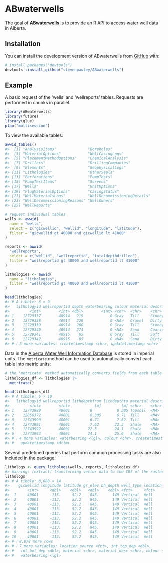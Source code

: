 
<!-- README.md is generated from README.Rmd. Please edit that file -->

# ABwaterwells

<!-- badges: start -->
<!-- badges: end -->

The goal of **ABwaterwells** is to provide an R API to access water well
data in Alberta.

## Installation

You can install the development version of ABwaterwells from
[GitHub](https://github.com/) with:

``` r
# install.packages("devtools")
devtools::install_github("stevenpawley/ABwaterwells")
```

## Example

A basic request of the ‘wells’ and ‘wellreports’ tables. Requests are
performed in chunks in parallel.

``` r
library(ABwaterwells)
library(future)
library(glue)
plan("multisession")
```

To view the available tables:

``` r
awwid_tables()
#>  [1] "AnalysisItems"              "Boreholes"                 
#>  [3] "MaterialOptions"            "WellCasingLogs"            
#>  [5] "PlacementMethodOptions"     "ChemicalAnalysis"          
#>  [7] "Drillers"                   "DrillingCompanies"         
#>  [9] "Elements"                   "GeophysicalLogs"           
#> [11] "Lithologies"                "OtherSeals"                
#> [13] "Perforations"               "PumpTests"                 
#> [15] "PumpTestItems"              "Screens"                   
#> [17] "Wells"                      "UnitOptions"               
#> [19] "PlugMaterialOptions"        "CasingStatus"              
#> [21] "WellMaterialsLogs"          "WellDecommissioningDetails"
#> [23] "WellDecommissioningReasons" "WellOwners"                
#> [25] "WellReports"
```

``` r
# request individual tables
wells <- awwid(
  name = "wells", 
  select = c("gicwellid", "wellid", "longitude", "latitude"),
  filter = "gicwellid gt 40000 and gicwellid lt 41000"
)

reports <- awwid(
  "wellreports", 
  select = c("wellid", "wellreportid", "totaldepthdrilled"),
  filter = "wellreportid gt 40000 and wellreportid lt 41000"
)

lithologies <- awwid(
  name = "lithologies",
  filter = "wellreportid gt 40000 and wellreportid lt 41000"
)

head(lithologies)
#> # A tibble: 6 × 9
#>   lithologyid wellreportid depth waterbearing colour material description   
#>         <int>        <int> <dbl>        <int> <chr>  <chr>    <chr>         
#> 1    12729337        40914   219            0 Gray   Till     Stoney        
#> 2    12729338        40914   229            0 <NA>   Gravel   Dirty         
#> 3    12729339        40914   260            0 Gray   Till     Stoney        
#> 4    12729340        40914   274            0 <NA>   Sand     Coarse Grained
#> 5    12729341        40915    65            0 Gray   Till     Soft          
#> 6    12729342        40915    85            0 <NA>   Sand     Dirty         
#> # ℹ 2 more variables: createtimestamp <chr>, updatetimestamp <chr>
```

Data in the [Alberta Water Well Information
Database](https://www.alberta.ca/alberta-water-well-information-database)
is stored in imperial units. The `metricate` method can be used to
automatically convert each table into metric units:

``` r
# the 'metricate' method automatically converts fields from each table into metric units
lithologies_df <- lithologies |> 
  metricate()

head(lithologies_df)
#> # A tibble: 6 × 10
#>   lithologyid wellreportid lithdepthfrom lithdepthto material description
#>         <int>        <int>           [m]         [m] <chr>    <chr>      
#> 1    12743989        40001         0           0.305 Topsoil  <NA>       
#> 2    12856372        40001         0.305       6.71  Till     <NA>       
#> 3    12743990        40001         6.71        7.62  Till     <NA>       
#> 4    12743991        40001         7.62       22.3   Shale    <NA>       
#> 5    12743992        40001        22.3        24.1   Shale    <NA>       
#> 6    12743993        40001        24.1        25.6   Shale    <NA>       
#> # ℹ 4 more variables: waterbearing <lgl>, colour <chr>, createtimestamp <dttm>,
#> #   updatetimestamp <dttm>
```

Several predefined queries that perform common processing tasks are also
included in the package:

``` r
lithologs <- query_lithologs(wells, reports, lithologies_df)
#> Warning: [extract] transforming vector data to the CRS of the raster
lithologs
#> # A tibble: 8,888 × 14
#>    gicwellid longitude latitude gr_elev bh_depth well_type location_type
#>        <int>     <dbl>    <dbl>   <dbl>    <dbl> <fct>     <fct>        
#>  1     40001     -113.     52.2    845.      149 Vertical  Well         
#>  2     40001     -113.     52.2    845.      149 Vertical  Well         
#>  3     40001     -113.     52.2    845.      149 Vertical  Well         
#>  4     40001     -113.     52.2    845.      149 Vertical  Well         
#>  5     40001     -113.     52.2    845.      149 Vertical  Well         
#>  6     40001     -113.     52.2    845.      149 Vertical  Well         
#>  7     40001     -113.     52.2    845.      149 Vertical  Well         
#>  8     40001     -113.     52.2    845.      149 Vertical  Well         
#>  9     40001     -113.     52.2    845.      149 Vertical  Well         
#> 10     40001     -113.     52.2    845.      149 Vertical  Well         
#> # ℹ 8,878 more rows
#> # ℹ 7 more variables: location_source <fct>, int_top_dep <dbl>,
#> #   int_bot_dep <dbl>, material <chr>, material_desc <chr>, colour <chr>,
#> #   waterbearing <lgl>
```
